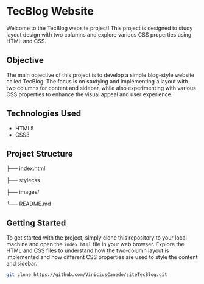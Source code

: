 # TecBlog Website

Welcome to the TecBlog website project! This project is designed to study layout
design with two columns and explore various CSS properties using HTML and CSS.

## Objective

The main objective of this project is to develop a simple blog-style website
called TecBlog. The focus is on studying and implementing a layout with two
columns for content and sidebar, while also experimenting with various CSS
properties to enhance the visual appeal and user experience.

## Technologies Used

-   HTML5
-   CSS3

## Project Structure

├── index.html

├── stylecss

├── images/

└── README.md

## Getting Started

To get started with the project, simply clone this repository to your local
machine and open the `index.html` file in your web browser. Explore the HTML and
CSS files to understand how the two-column layout is implemented and how
different CSS properties are used to style the content and sidebar.

```bash
git clone https://github.com/ViniciusCanedo/siteTecBlog.git
```
